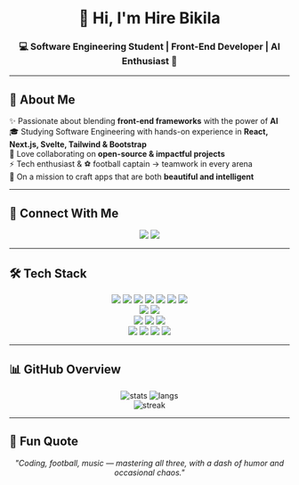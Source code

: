 <h1 align="center">👋 Hi, I'm Hire Bikila</h1>
<h3 align="center">💻 Software Engineering Student | Front-End Developer | AI Enthusiast 🤖</h3>

---

## 🌟 About Me  
✨ Passionate about blending **front-end frameworks** with the power of **AI**  
🎓 Studying Software Engineering with hands-on experience in **React, Next.js, Svelte, Tailwind & Bootstrap**  
🤝 Love collaborating on **open-source & impactful projects**  
⚡ Tech enthusiast & ⚽ football captain → teamwork in every arena  
🚀 On a mission to craft apps that are both **beautiful and intelligent**  

---

## 🔗 Connect With Me  
<p align="center">
  <a href="https://www.linkedin.com/in/hirodinn/"><img src="https://img.shields.io/badge/-LinkedIn-0077B5?logo=linkedin&logoColor=fff&style=for-the-badge" /></a>
  <a href="mailto:hirebikila1@gmail.com"><img src="https://img.shields.io/badge/-Email-D14836?logo=gmail&logoColor=fff&style=for-the-badge" /></a>
</p>

---

## 🛠 Tech Stack
<p align="center">
  <!-- Frontend -->
  <img src="https://img.shields.io/badge/-JavaScript-F7DF1E?logo=javascript&logoColor=000&style=flat-square" />
  <img src="https://img.shields.io/badge/-React-61DAFB?logo=react&logoColor=000&style=flat-square" />
  <img src="https://img.shields.io/badge/-Next.js-000000?logo=nextdotjs&logoColor=fff&style=flat-square" />
  <img src="https://img.shields.io/badge/-Vue-42B883?logo=vue.js&logoColor=fff&style=flat-square" />
  <img src="https://img.shields.io/badge/-Svelte-FF3E00?logo=svelte&logoColor=fff&style=flat-square" />
  <img src="https://img.shields.io/badge/-HTML5-E34F26?logo=html5&logoColor=fff&style=flat-square" />
  <img src="https://img.shields.io/badge/-CSS3-1572B6?logo=css3&logoColor=fff&style=flat-square" />
  <br/>
  <!-- Styling & UI -->
  <img src="https://img.shields.io/badge/-TailwindCSS-38B2AC?logo=tailwind-css&logoColor=fff&style=flat-square" />
  <img src="https://img.shields.io/badge/-Bootstrap-563D7C?logo=bootstrap&logoColor=fff&style=flat-square" />
  <br/>
  <!-- Backend & API -->
  <img src="https://img.shields.io/badge/-Node.js-339933?logo=node.js&logoColor=fff&style=flat-square" />
  <img src="https://img.shields.io/badge/-Java-007396?logo=java&logoColor=fff&style=flat-square" />
  <img src="https://img.shields.io/badge/-RESTful API-FF6C37?style=flat-square" />
  <br/>
  <!-- Tools -->
  <img src="https://img.shields.io/badge/-Git-F05032?logo=git&logoColor=fff&style=flat-square" />
  <img src="https://img.shields.io/badge/-GitHub-181717?logo=github&logoColor=fff&style=flat-square" />
  <img src="https://img.shields.io/badge/-VS%20Code-007ACC?logo=visualstudiocode&logoColor=fff&style=flat-square" />
  <img src="https://img.shields.io/badge/-Figma-F24E1E?logo=figma&logoColor=fff&style=flat-square" />
</p>


---

## 📊 GitHub Overview  
<p align="center">
  <img src="https://github-readme-stats.vercel.app/api?username=hirodinn&show_icons=true&theme=radical" alt="stats" />
  <img src="https://github-readme-stats.vercel.app/api/top-langs/?username=hirodinn&layout=compact&theme=radical" alt="langs" />
  <br/>
  <img src="https://github-readme-streak-stats.herokuapp.com/?user=hirodinn&theme=radical" alt="streak" />
</p>

---

## 🌱 Fun Quote  
<p align="center"><em>"Coding, football, music — mastering all three, with a dash of humor and occasional chaos."</em></p>
